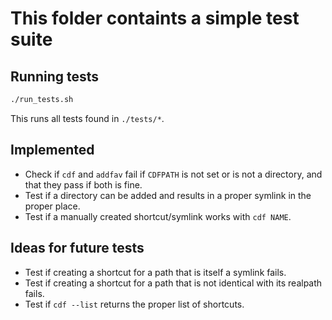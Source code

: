 # This folder containts a simple test suite

## Running tests

```bash
./run_tests.sh
```
This runs all tests found in `./tests/*`.

## Implemented

- Check if `cdf` and `addfav` fail if `CDFPATH` is not set or is not a directory, and that they pass if both is fine.
- Test if a directory can be added and results in a proper symlink in the proper place.
- Test if a manually created shortcut/symlink works with `cdf NAME`.

## Ideas for future tests

- Test if creating a shortcut for a path that is itself a symlink fails.
- Test if creating a shortcut for a path that is not identical with its realpath fails.
- Test if `cdf --list` returns the proper list of shortcuts.
